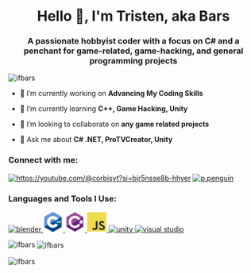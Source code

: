 <h1 align="center">Hello 👋, I'm Tristen, aka Bars</h1>
<h3 align="center">A passionate hobbyist coder with a focus on C# and a penchant for game-related, game-hacking, and general programming projects</h3>

<p align="left"> <img src="https://komarev.com/ghpvc/?username=ifbars&label=Profile%20views&color=0e75b6&style=flat" alt="ifbars" /> </p>

- 📝 I’m currently working on **Advancing My Coding Skills**

- 🌱 I’m currently learning **C++, Game Hacking, Unity**

- 🤝 I’m looking to collaborate on **any game related projects**

- 💬 Ask me about **C# .NET, ProTVCreator, Unity**

<h3 align="left">Connect with me:</h3>
<p align="left">
<a href="https://www.youtube.com/c/https://youtube.com/@corbisyt?si=bjr5nsse8b-hhyer" target="blank"><img align="center" src="https://raw.githubusercontent.com/rahuldkjain/github-profile-readme-generator/master/src/images/icons/Social/youtube.svg" alt="https://youtube.com/@corbisyt?si=bjr5nsse8b-hhyer" height="30" width="40" /></a>
<a href="https://discord.gg/p.penguin" target="blank"><img align="center" src="https://raw.githubusercontent.com/rahuldkjain/github-profile-readme-generator/master/src/images/icons/Social/discord.svg" alt="p.penguin" height="30" width="40" /></a>
</p>

<h3 align="left">Languages and Tools I Use:</h3>
<p align="left"> <a href="https://www.blender.org/" target="_blank" rel="noreferrer"> <img src="https://download.blender.org/branding/community/blender_community_badge_white.svg" alt="blender" width="40" height="40"/> </a> <a href="https://www.w3schools.com/cpp/" target="_blank" rel="noreferrer"> <img src="https://raw.githubusercontent.com/devicons/devicon/master/icons/cplusplus/cplusplus-original.svg" alt="cplusplus" width="40" height="40"/> </a> <a href="https://www.w3schools.com/cs/" target="_blank" rel="noreferrer"> <img src="https://raw.githubusercontent.com/devicons/devicon/master/icons/csharp/csharp-original.svg" alt="csharp" width="40" height="40"/> </a> <a href="https://developer.mozilla.org/en-US/docs/Web/JavaScript" target="_blank" rel="noreferrer"> <img src="https://raw.githubusercontent.com/devicons/devicon/master/icons/javascript/javascript-original.svg" alt="javascript" width="40" height="40"/> </a> <a href="https://unity.com/" target="_blank" rel="noreferrer"> <img src="https://www.vectorlogo.zone/logos/unity3d/unity3d-icon.svg" alt="unity" width="40" height="40"/> </a> <a href="https://visualstudio.microsoft.com/vs/" target="_blank" rel="noreferrer"> <img src="https://upload.vectorlogo.zone/logos/visualstudio_code/images/0aea25bb-27bb-427f-8d65-f999bf0cba67.svg" alt="visual studio" width="40" height="40"/> </a></p>

<p><img align="left" src="https://github-readme-stats.vercel.app/api/top-langs?username=ifBars&show_icons=true&locale=en&layout=compact" alt="ifbars" /></p>

<p>&nbsp;<img align="center" src="https://github-readme-stats.vercel.app/api?username=ifbars&show_icons=true&locale=en" alt="ifbars" /></p>

<p><img align="center" src="https://github-readme-streak-stats.herokuapp.com/?user=ifbars&" alt="ifbars" /></p>
